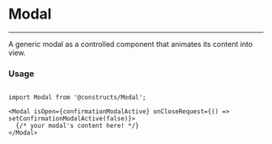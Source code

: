 # Modal

---

A generic modal as a controlled component that animates its content into view.

### Usage

```JS

import Modal from '@constructs/Modal';

<Modal isOpen={confirmationModalActive} onCloseRequest={() => setConfirmationModalActive(false)}>
  {/* your modal's content here! */}
</Modal>

```
